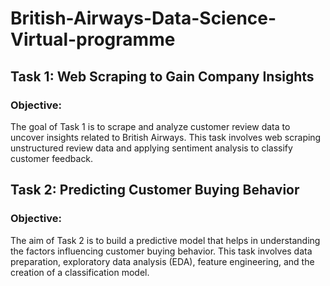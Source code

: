 # British-Airways-Data-Science-Virtual-programme
## Task 1: Web Scraping to Gain Company Insights
### Objective:
The goal of Task 1 is to scrape and analyze customer review data to uncover insights related to British Airways. This task involves web scraping unstructured review data and applying sentiment analysis to classify customer feedback.

## Task 2: Predicting Customer Buying Behavior
### Objective:
The aim of Task 2 is to build a predictive model that helps in understanding the factors influencing customer buying behavior. This task involves data preparation, exploratory data analysis (EDA), feature engineering, and the creation of a classification model.

